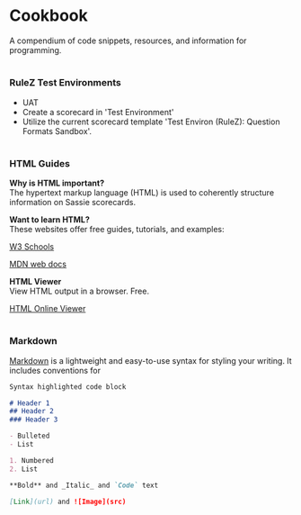 # Cookbook
A compendium of code snippets, resources, and information for programming.

#
### RuleZ Test Environments

- UAT
- Create a scorecard in 'Test Environment'
- Utilize the current scorecard template 'Test Environ (RuleZ): Question Formats Sandbox'.

#   
### HTML Guides

**Why is HTML important?**  
The hypertext markup language (HTML) is used to coherently structure information on Sassie scorecards.  

**Want to learn HTML?**  
These websites offer free guides, tutorials, and examples:

[W3 Schools](https://www.w3schools.com/)

[MDN web docs](https://developer.mozilla.org/en-US/docs/Learn/HTML/Introduction_to_HTML) 

**HTML Viewer**  
View HTML output in a browser.  Free.

[HTML Online Viewer](https://html.onlineviewer.net/)

#
### Markdown

[Markdown](https://docs.github.com/en/github/writing-on-github/basic-writing-and-formatting-syntax#relative-links) is a lightweight and easy-to-use syntax for styling your writing. It includes conventions for

```markdown
Syntax highlighted code block

# Header 1
## Header 2
### Header 3

- Bulleted
- List

1. Numbered
2. List

**Bold** and _Italic_ and `Code` text

[Link](url) and ![Image](src)
```
